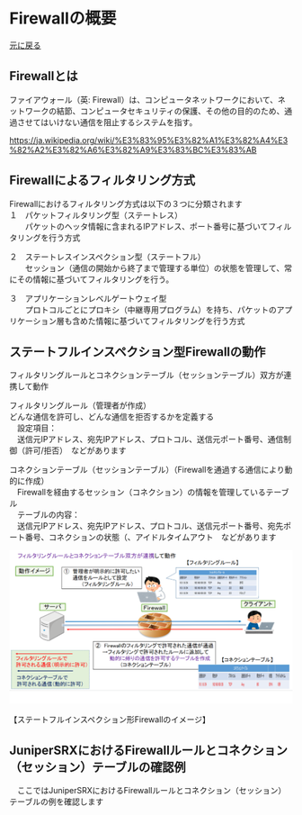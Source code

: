 # Firewallの概要
[元に戻る](./JunosSRX-Firewall-Basic.md) <br>

## Firewallとは
ファイアウォール（英: Firewall）は、コンピュータネットワークにおいて、ネットワークの結節、コンピュータセキュリティの保護、その他の目的のため、通過させてはいけない通信を阻止するシステムを指す。<br> 

https://ja.wikipedia.org/wiki/%E3%83%95%E3%82%A1%E3%82%A4%E3%82%A2%E3%82%A6%E3%82%A9%E3%83%BC%E3%83%AB

## Firewallによるフィルタリング方式
Firewallにおけるフィルタリング方式は以下の３つに分類されます<br> 
１　パケットフィルタリング型（ステートレス）<br> 
　　パケットのヘッタ情報に含まれるIPアドレス、ポート番号に基づいてフィルタリングを行う方式<br> 
  
２　ステートレスインスペクション型（ステートフル）<br>
　　セッション（通信の開始から終了まで管理する単位）の状態を管理して、常にその情報に基づいてフィルタリングを行う。<br>

３　アプリケーションレベルゲートウェイ型<br>
　　プロトコルごとにプロキシ（中継専用プログラム）を持ち、パケットのアプリケーション層も含めた情報に基づいてフィルタリングを行う方式<br>

## ステートフルインスペクション型Firewallの動作
フィルタリングルールとコネクションテーブル（セッションテーブル）双方が連携して動作<br>

フィルタリングルール（管理者が作成）<br> 
どんな通信を許可し、どんな通信を拒否するかを定義する<br> 
　設定項目：<br>
 　送信元IPアドレス、宛先IPアドレス、プロトコル、送信元ポート番号、通信制御（許可/拒否）　などがあります<br> 

 コネクションテーブル（セッションテーブル）（Firewallを通過する通信により動的に作成）<br> 
　Firewallを経由するセッション（コネクション）の情報を管理しているテーブル<br> 
　テーブルの内容：<br>
 　送信元IPアドレス、宛先IPアドレス、プロトコル、送信元ポート番号、宛先ポート番号、コネクションの状態（、アイドルタイムアウト　などがあります<br> 
 
 ![Diagram](./image/statefull.jpg)<br>

 【ステートフルインスペクション形Firewallのイメージ】<br>
 

 ## JuniperSRXにおけるFirewallルールとコネクション（セッション）テーブルの確認例
 　ここではJuniperSRXにおけるFirewallルールとコネクション（セッション）テーブルの例を確認します<br>
  
